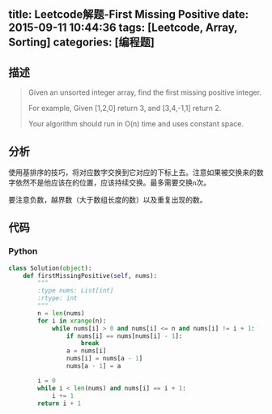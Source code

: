 title: Leetcode解题-First Missing Positive
date: 2015-09-11 10:44:36
tags: [Leetcode, Array, Sorting]
categories: [编程题]
---

## 描述
> Given an unsorted integer array, find the first missing positive integer.
>
> For example,
> Given [1,2,0] return 3,
> and [3,4,-1,1] return 2.
>
> Your algorithm should run in O(n) time and uses constant space.

## 分析
使用基排序的技巧，将对应数字交换到它对应的下标上去。注意如果被交换来的数字依然不是他应该在的位置，应该持续交换。最多需要交换`n`次。

要注意负数，越界数（大于数组长度的数）以及重复出现的数。

## 代码
### Python
```python
class Solution(object):
    def firstMissingPositive(self, nums):
        """
        :type nums: List[int]
        :rtype: int
        """
        n = len(nums)
        for i in xrange(n):
            while nums[i] > 0 and nums[i] <= n and nums[i] != i + 1:
                if nums[i] == nums[nums[i] - 1]:
                    break
                a = nums[i]
                nums[i] = nums[a - 1]
                nums[a - 1] = a

        i = 0
        while i < len(nums) and nums[i] == i + 1:
            i += 1
        return i + 1
```
